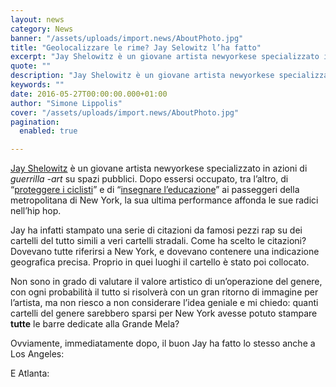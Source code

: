 ```yaml
---
layout: news
category: News
banner: "/assets/uploads/import.news/AboutPhoto.jpg"
title: "Geolocalizzare le rime? Jay Selowitz l’ha fatto"
excerpt: "Jay Shelowitz è un giovane artista newyorkese specializzato in azioni di guerrilla-art su spazi pubblici. Dopo essersi occupato, tra l’altro, di “proteggere i ciclisti” e di “insegnare l’educazione” ai passeggeri della metropolitana di New York, la sua ultima performance affonda le sue radici nell’hip hop. Jay ha infatti stampato una serie di citazioni da famosi pezzi [&hellip"
quote: ""
description: "Jay Shelowitz è un giovane artista newyorkese specializzato in azioni di guerrilla-art su spazi pubblici. Dopo essersi occupato, tra l’altro, di “proteggere i ciclisti” e di “insegnare l’educazione” ai passeggeri della metropolitana di New York, la sua ultima performance affonda le sue radici nell’hip hop. Jay ha infatti stampato una serie di citazioni da famosi pezzi [&hellip"
keywords: ""
date: 2016-05-27T00:00:00.000+01:00
author: "Simone Lippolis"
cover: "/assets/uploads/import.news/AboutPhoto.jpg"
pagination:
  enabled: true

---
```


[Jay Shelowitz](http://www.jayshells.com) è un giovane artista newyorkese specializzato in azioni di _guerrilla_ _\-art_ su spazi pubblici. Dopo essersi occupato, tra l’altro, di “[proteggere i ciclisti](http://www.jayshells.com/#/bikesafety/)” e di “[insegnare l’educazione](http://www.jayshells.com/#/subwayetiquette/)” ai passeggeri della metropolitana di New York, la sua ultima performance affonda le sue radici nell’hip hop.

Jay ha infatti stampato una serie di citazioni da famosi pezzi rap su dei cartelli del tutto simili a veri cartelli stradali. Come ha scelto le citazioni? Dovevano tutte riferirsi a New York, e dovevano contenere una indicazione geografica precisa. Proprio in quei luoghi il cartello è stato poi collocato.

Non sono in grado di valutare il valore artistico di un’operazione del genere, con ogni probabilità il tutto si risolverà con un gran ritorno di immagine per l’artista, ma non riesco a non considerare l’idea geniale e mi chiedo: quanti cartelli del genere sarebbero sparsi per New York avesse potuto stampare **tutte** le barre dedicate alla Grande Mela?

Ovviamente, immediatamente dopo, il buon Jay ha fatto lo stesso anche a Los Angeles:

E Atlanta: